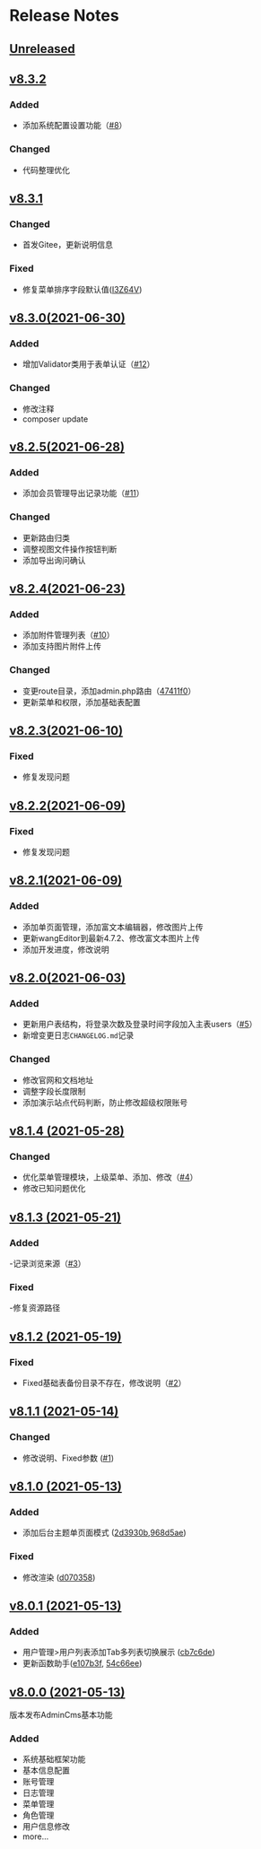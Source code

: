 # Release Notes

## [Unreleased](https://github.com/liaodeity/laravel-admin-cms/compare/v8.3.2...8.x)

## [v8.3.2](https://github.com/liaodeity/laravel-admin-cms/compare/v8.3.1...v8.3.2)

### Added
- 添加系统配置设置功能（[#8](https://gitee.com/liaodeiy/laravel-admin-cms/pulls/8)）

### Changed
- 代码整理优化

## [v8.3.1](https://github.com/liaodeity/laravel-admin-cms/compare/v8.3.0...v8.3.1)
### Changed
- 首发Gitee，更新说明信息

### Fixed
- 修复菜单排序字段默认值([I3Z64V](https://gitee.com/liaodeiy/laravel-admin-cms/issues/I3Z64V))

## [v8.3.0(2021-06-30)](https://github.com/liaodeity/laravel-admin-cms/compare/v8.2.5...v8.3.0)

### Added
- 增加Validator类用于表单认证（[#12](https://github.com/liaodeity/laravel-admin-cms/pull/12)）

### Changed
- 修改注释
- composer update


## [v8.2.5(2021-06-28)](https://github.com/liaodeity/laravel-admin-cms/compare/v8.2.4...v8.2.5)

### Added
- 添加会员管理导出记录功能（[#11](https://github.com/liaodeity/laravel-admin-cms/pull/11)）

### Changed
- 更新路由归类
- 调整视图文件操作按钮判断
- 添加导出询问确认

## [v8.2.4(2021-06-23)](https://github.com/liaodeity/laravel-admin-cms/compare/v8.2.3...v8.2.4)

### Added
- 添加附件管理列表（[#10](https://github.com/liaodeity/laravel-admin-cms/pull/10)）
- 添加支持图片附件上传

### Changed
- 变更route目录，添加admin.php路由（[47411f0](https://github.com/liaodeity/laravel-admin-cms/pull/10/commits/47411f0eea800ef0cfc9551090bccc84fcb05cd1)）
- 更新菜单和权限，添加基础表配置

## [v8.2.3(2021-06-10)](https://github.com/liaodeity/laravel-admin-cms/compare/v8.2.2...v8.2.3)

### Fixed
- 修复发现问题

## [v8.2.2(2021-06-09)](https://github.com/liaodeity/laravel-admin-cms/compare/v8.2.1...v8.2.2)

### Fixed
- 修复发现问题

## [v8.2.1(2021-06-09)](https://github.com/liaodeity/laravel-admin-cms/compare/v8.2.0...v8.2.1)

### Added
- 添加单页面管理，添加富文本编辑器，修改图片上传
- 更新wangEditor到最新4.7.2、修改富文本图片上传
- 添加开发进度，修改说明

## [v8.2.0(2021-06-03)](https://github.com/liaodeity/laravel-admin-cms/compare/v8.1.14...v8.2.0)

### Added
- 更新用户表结构，将登录次数及登录时间字段加入主表users（[#5](https://github.com/liaodeity/laravel-admin-cms/pull/5)）
- 新增变更日志`CHANGELOG.md`记录
### Changed
- 修改官网和文档地址
- 调整字段长度限制
- 添加演示站点代码判断，防止修改超级权限账号

## [v8.1.4 (2021-05-28)](https://github.com/liaodeity/laravel-admin-cms/compare/v8.1.3...v8.1.4)

### Changed
- 优化菜单管理模块，上级菜单、添加、修改（[#4](https://github.com/liaodeity/laravel-admin-cms/pull/4)）
- 修改已知问题优化

## [v8.1.3 (2021-05-21)](https://github.com/liaodeity/laravel-admin-cms/compare/v8.1.2...v8.1.3)

### Added
-记录浏览来源（[#3](https://github.com/liaodeity/laravel-admin-cms/pull/3)）

### Fixed
-修复资源路径

## [v8.1.2 (2021-05-19)](https://github.com/liaodeity/laravel-admin-cms/compare/v8.1.1...v8.1.2)

### Fixed
- Fixed基础表备份目录不存在，修改说明（[#2](https://github.com/liaodeity/laravel-admin-cms/pull/2)）

## [v8.1.1 (2021-05-14)](https://github.com/liaodeity/laravel-admin-cms/compare/v8.1.0...v8.1.1)

### Changed
- 修改说明、Fixed参数 ([#1](https://github.com/liaodeity/laravel-admin-cms/pull/1))


## [v8.1.0 (2021-05-13)](https://github.com/liaodeity/laravel-admin-cms/compare/v8.0.1...v8.0.2)

### Added
- 添加后台主题单页面模式 ([2d3930b](https://github.com/liaodeity/laravel-admin-cms/commit/2d3930b3b1feca0331f07908f28c82c40c2c16fe),[968d5ae](https://github.com/liaodeity/laravel-admin-cms/commit/968d5ae95cdf6eef37c9974dd896fb3b6acfad04))

### Fixed
- 修改渲染 ([d070358](https://github.com/liaodeity/laravel-admin-cms/commit/d0703586b58cbe59bb7688cfdc5d2d389fa3e5d6))

## [v8.0.1 (2021-05-13)](https://github.com/liaodeity/laravel-admin-cms/compare/v8.0.0...v8.0.1)

### Added
- 用户管理>用户列表添加Tab多列表切换展示 ([cb7c6de](https://github.com/liaodeity/laravel-admin-cms/commit/cb7c6deb861d33f6e8b55b0f659001c7b0eecfff))
- 更新函数助手([e107b3f](https://github.com/liaodeity/laravel-admin-cms/commit/e107b3f9b03915f7fc6f5c0d2256237a004d9410), [54c66ee](https://github.com/liaodeity/laravel-admin-cms/commit/54c66eecc85462d9bd7865073167817eeacdd61d))


## [v8.0.0 (2021-05-13)](https://github.com/liaodeity/laravel-admin-cms/compare/v8.0.0)
版本发布AdminCms基本功能

### Added
- 系统基础框架功能
- 基本信息配置
- 账号管理
- 日志管理
- 菜单管理
- 角色管理
- 用户信息修改
- more...
